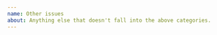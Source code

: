 ```yaml
---
name: Other issues
about: Anything else that doesn't fall into the above categories. 
---
```

<!--- Provide a general summary of the changes you want in the Title above -->

<!-- This text and anything on lines wrapped like this one will not show up in the final text. This text is to help us and you. -->

<!-- Please check https://docs.qmk.fm/#/support for additional resources first. If that doesn't answer your question, check the bug report option, as that may be more appropriate. -->
